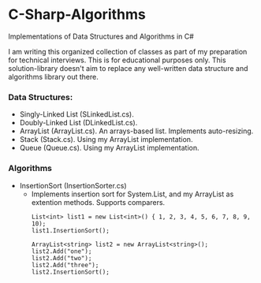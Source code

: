 # C-Sharp-Algorithms
Implementations of Data Structures and Algorithms in C#

I am writing this organized collection of classes as part of my preparation for technical interviews. This is for educational purposes only. This solution-library doesn't aim to replace any well-written data structure and algorithms library out there.


### Data Structures:
* Singly-Linked List (SLinkedList.cs).
* Doubly-Linked List (DLinkedList.cs).
* ArrayList (ArrayList.cs). An arrays-based list. Implements auto-resizing.
* Stack (Stack.cs). Using my ArrayList implementation.
* Queue (Queue.cs). Using my ArrayList implementation.


### Algorithms
* InsertionSort (InsertionSorter.cs)
  * Implements insertion sort for System.List, and my ArrayList as extention methods. Supports comparers.
    ```
    List<int> list1 = new List<int>() { 1, 2, 3, 4, 5, 6, 7, 8, 9, 10);
    list1.InsertionSort();
    
    ArrayList<string> list2 = new ArrayList<string>();
    list2.Add("one");
    list2.Add("two");
    list2.Add("three");
    list2.InsertionSort();
    ```
